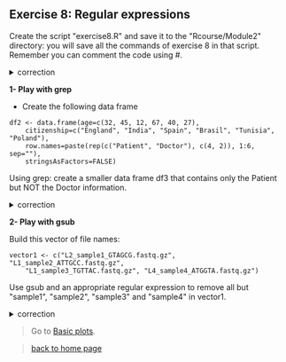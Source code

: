 ## Exercise 8: Regular expressions

Create the script "exercise8.R" and save it to the "Rcourse/Module2" directory: you will save all the commands of exercise 8 in that script.
<br>Remember you can comment the code using #.


<details>
<summary>
correction
</summary>

```{r}
getwd()
setwd("~/Rcourse/Module2")
```

</details>


**1- Play with grep**

* Create the following data frame

```{r}
df2 <- data.frame(age=c(32, 45, 12, 67, 40, 27), 
	citizenship=c("England", "India", "Spain", "Brasil", "Tunisia", "Poland"), 
	row.names=paste(rep(c("Patient", "Doctor"), c(4, 2)), 1:6, sep=""),
	stringsAsFactors=FALSE)

```

Using grep: create a smaller data frame df3 that contains only the Patient but NOT the Doctor information.

<details>
<summary>
correction
</summary>

```{r}
# Select row names
rownames(df2)
# Select only rownames that correspond to patients
grep("Patient", rownames(df2))
# Create data frame that contains only those rows
df3 <- df2[grep("Patient", rownames(df2)), ]
```

</details>

**2- Play with gsub**

Build this vector of file names:

```{r}
vector1 <- c("L2_sample1_GTAGCG.fastq.gz", "L1_sample2_ATTGCC.fastq.gz", 
	"L1_sample3_TGTTAC.fastq.gz", "L4_sample4_ATGGTA.fastq.gz")
```

Use gsub and an appropriate regular expression to remove all but "sample1", "sample2", "sample3" and "sample4" in vector1.

<details>
<summary>
correction
</summary>

```{r}
# | is used as OR
gsub("L[124]{1}_|_[ATGC]{6}.fastq.gz", "", vector1)
```

</details>

> Go to [Basic plots](https://sbcrg.github.io/CRG_RIntroduction/baseplot).

> [back to home page](https://sbcrg.github.io/CRG_RIntroduction)
